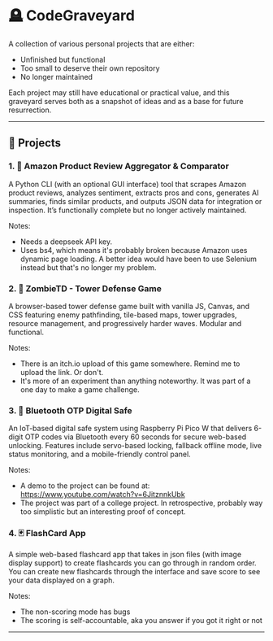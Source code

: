 # 🪦 CodeGraveyard

A collection of various personal projects that are either:
- Unfinished but functional
- Too small to deserve their own repository
- No longer maintained

Each project may still have educational or practical value, and this graveyard serves both as a snapshot of ideas and as a base for future resurrection.

---

## 📁 Projects

### 1. 🛒 Amazon Product Review Aggregator & Comparator

A Python CLI (with an optional GUI interface) tool that scrapes Amazon product reviews, analyzes sentiment, extracts pros and cons, generates AI summaries, finds similar products, and outputs JSON data for integration or inspection. It’s functionally complete but no longer actively maintained. 

Notes: 
- Needs a deepseek API key. 
- Uses bs4, which means it's probably broken because Amazon uses dynamic page loading. A better idea would have been to use Selenium instead but that's no longer my problem.

### 2. 🧱 ZombieTD - Tower Defense Game

A browser-based tower defense game built with vanilla JS, Canvas, and CSS featuring enemy pathfinding, tile-based maps, tower upgrades, resource management, and progressively harder waves. Modular and functional. 

Notes:
- There is an itch.io upload of this game somewhere. Remind me to upload the link. Or don't.
- It's more of an experiment than anything noteworthy. It was part of a one day to make a game challenge.

### 3. 🔐 Bluetooth OTP Digital Safe

An IoT-based digital safe system using Raspberry Pi Pico W that delivers 6-digit OTP codes via Bluetooth every 60 seconds for secure web-based unlocking. Features include servo-based locking, fallback offline mode, live status monitoring, and a mobile-friendly control panel.

Notes:
- A demo to the project can be found at: https://www.youtube.com/watch?v=6JitznnkUbk
- The project was part of a college project. In retrospective, probably way too simplistic but an interesting proof of concept.

### 4. 🃏 FlashCard App

A simple web-based flashcard app that takes in json files (with image display support) to create flashcards you can go through in random order. You can create new flashcards through the interface and save score to see your data displayed on a graph.

Notes:
- The non-scoring mode has bugs
- The scoring is self-accountable, aka you answer if you got it right or not

---